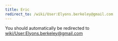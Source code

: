 ```yaml
---
title: Eric
redirect_to: /wiki/User:Elyons.berkeley@gmail.com
---
```


You should automatically be redirected to [wiki/User:Elyons.berkeley@gmail.com](User:Elyons.berkeley@gmail.com)
